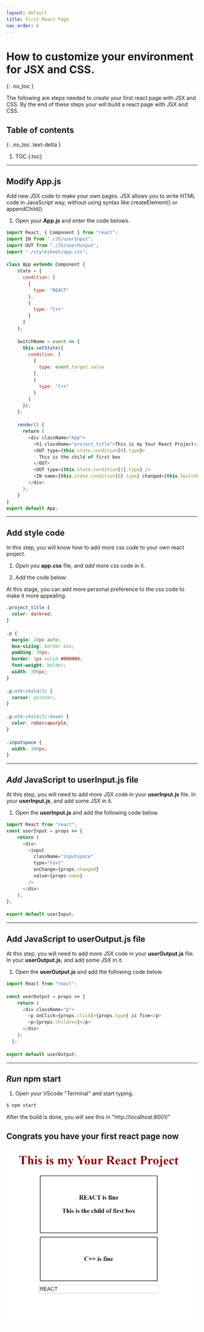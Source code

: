 ```yaml
---
layout: default
title: First React Page
nav_order: 6
---
```


# How to customize your environment for JSX and CSS.
{: .no_toc }

The following are steps needed to create your first react page with JSX and CSS. By the end of these steps your will build a react page with JSX and CSS.

## Table of contents
{: .no_toc .text-delta }

1. TOC
{:toc}

---

## Modify **App.js**

Add new JSX code to make your own pages. JSX allows you to write HTML code in JavaScript way, without using syntax like createElement() or appendChild().

1. Open your **App.js** and *enter* the code belows.

```js
import React, { Component } from "react";
import IN from "./JS/userInput";
import OUT from "./JS/userOutput";
import "./stylesheet/app.css";

class App extends Component {
    state = {
      condition: [
        {
          type: "REACT"
        },
        {
          type: "C++"
        }
      ]
    };

    SwitchName = event => {
      this.setState({
        condition: [
          {
            type: event.target.value
          },
          {
            type: "C++"
          }
        ]
      });
    };

    render() {
      return (
        <div className="App">
          <h1 className="project_title">This is my Your React Project</h1>
          <OUT type={this.state.condition[0].type}>
            This is the child of first box
          </OUT>
          <OUT type={this.state.condition[1].type} />
          <IN name={this.state.condition[0].type} changed={this.SwitchName} />
        </div>
      );
    }
} 
export default App;
```

---

## Add style code

In this step, you will know how to add more css code to your own react project.

1. *Open* you **app.css** file, and *add* more css code in it. 
   
2. *Add* the code below:

At this stage, you can add more personal preference to the css code to make it more appealing.

```css
.project_title {
  color: darkred;
}

.p {
  margin: 10px auto;
  box-sizing: border-box;
  padding: 30px;
  border: 1px solid #000000;
  font-weight: bolder;
  width: 300px;
}

.p:nth-child(3) {
  cursor: pointer;
}

.p:nth-child(3):hover {
  color: rebeccapurple;
}

.inputspace {
  width: 300px;
}
```

---

## *Add* JavaScript to **userInput.js** file

At this step, you will need to add more JSX code in your **userInput.js** file. In your **userInput.js**, and add some JSX in it. 

1. Open the **userInput.js** and add the following code below.

```js
import React from "react";
const userInput = props => {
    return (
      <div>
        <input
          className="inputspace"
          type="text"
          onChange={props.changed}
          value={props.name}
        />
      </div>
    );
};

export default userInput;

```

---

## Add JavaScript to **userOutput.js** file

At this step, you will need to add more JSX code in your **userOutput.js** file. In your **userOutput.js**, and add some JSX in it. 

1. Open the **userOutput.js** and add the following code below.

```js
import React from "react";

const userOutput = props => {
    return (
      <div className="p">
        <p onClick={props.click}>{props.type} is fine</p>
        <p>{props.children}</p>
      </div>
    );
  };

export default userOutput;
```

---

## *Run* npm start

1. Open your VScode "Terminal" and start typing.

```bash
$ npm start
```

After the build is done, you will see this in "http://localhost:8001/"

## Congrats you have your first react page now

![screenshot nine](./img/9.PNG)


